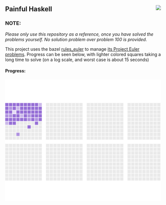 ## Painful Haskell <img align="right" src="https://projecteuler.net/profile/PainfulHaskell.png">

### NOTE:
*Please only use this repository as a reference, once you have solved the problems yourself. No solution problem over problem 100 is provided.*

This project uses the bazel [rules_euler](https://github.com/dmadisetti/rules_euler) to manage [its Project Euler problems](http://projecteuler.net/).
Progress can be seen below, with lighter colored squares taking a long time to solve (on a log scale, and worst case is about 15 seconds)

#### Progress:
<img src="https://raw.githubusercontent.com/dmadisetti/painfulhaskell/gh-pages/progress.svg">
